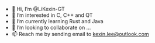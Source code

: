- 👋 Hi, I’m @LiKexin-GT
- 👀 I’m interested in C, C++ and QT
- 🌱 I’m currently learning Rust and Java
- 💞️ I’m looking to collaborate on ...
- 📫 Reach me by sending email to kexin.lee@outlook.com

<!---
LiKexin-GT/LiKexin-GT is a ✨ special ✨ repository because its `README.md` (this file) appears on your GitHub profile.
You can click the Preview link to take a look at your changes.
--->
